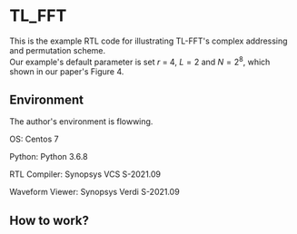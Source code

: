 # TL_FFT
This is the example RTL code for illustrating TL-FFT's complex addressing and permutation scheme.  
Our example's default parameter is set $r$ = 4, $L = 2$ and $N = 2^8$, which shown in our paper's Figure 4.  

## Environment
The author's environment is flowwing.  

OS: Centos 7  

Python: Python 3.6.8  

RTL Compiler: Synopsys VCS S-2021.09  

Waveform Viewer: Synopsys Verdi S-2021.09  

## How to work?

